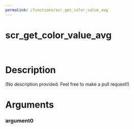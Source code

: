 ```yaml
---
permalink: /functions/scr_get_color_value_avg
---
```

# scr_get_color_value_avg  
&nbsp;  
# Description  
(No description provided. Feel free to make a pull request!) 
&nbsp;  
# Arguments
### argument0

&nbsp;    


